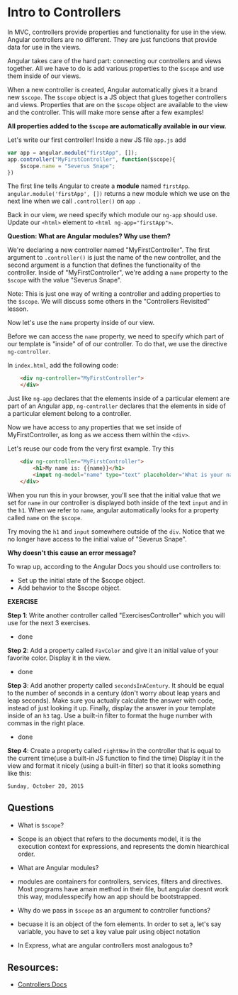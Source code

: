 # Intro to Controllers

In MVC, controllers provide properties and functionality for use in the view.  Angular controllers are no different.  They are just functions that provide data for use in the views.

Angular takes care of the hard part: connecting our controllers and views together.  All we have to do is add various properties to the `$scope` and use them inside of our views.

When a new controller is created, Angular automatically gives it a brand new `$scope`. The `$scope` object is a JS object that glues together controllers and views.  Properties that are on the `$scope` object are available to the view and the controller. This will make more sense after a few examples!

**All properties added to the `$scope` are automatically available in our view.**

Let's write our first controller! Inside a new JS file `app.js` add

```js
var app = angular.module("firstApp", []);
app.controller("MyFirstController", function($scope){
	$scope.name = "Severus Snape";
})
```

The first line tells Angular to create a **module** named `firstApp`.  `angular.module('firstApp', [])` returns a new module which we use on the next line when we call `.controller()` on `app	`.

Back in our view, we need specify which module our `ng-app` should use.  Update our `<html>` element to `<html ng-app="firstApp">`.

**Question: What are Angular modules?  Why use them?**

We're declaring a new controller named "MyFirstController".  The first argument to `.controller()` is just the name of the new controller, and the second argument is a function that defines the functionality of the controller.  Inside of "MyFirstController", we're adding a `name` property to the `$scope` with the value "Severus Snape".

Note: This is just one way of writing a controller and adding properties to the `$scope`. We will discuss some others in the "Controllers Revisited" lesson.

Now let's use the `name` property inside of our view.

Before we can access the `name` property, we need to specify which part of our template is "inside" of of our controller.  To do that, we use the directive `ng-controller`.

In `index.html`, add the following code:

```html
	<div ng-controller="MyFirstController">
	</div>
```

Just like `ng-app` declares that the elements inside of a particular element are part of an Angular app, `ng-controller` declares that the elements in side of a particular element belong to a controller.

Now we have access to any properties that we set inside of MyFirstController, as long as we access them within the `<div>`.

Let's reuse our code from the very first example.  Try this

```html
	<div ng-controller="MyFirstController">
		<h1>My name is: {{name}}</h1>
		<input ng-model="name" type="text" placeholder="What is your name">
	</div>

```

When you run this in your browser, you'll see that the initial value that we set for `name` in our controller is displayed both inside of the text `input` and in the `h1`.  When we refer to `name`, angular automatically looks for a property called `name` on the `$scope`.

Try moving the `h1` and `input` somewhere outside of the `div`.  Notice that we no longer have access to the initial value of "Severus Snape".  

**Why doesn't this cause an error message?**

To wrap up, according to the Angular Docs you should use controllers to:

* Set up the initial state of the $scope object.
* Add behavior to the $scope object.

**EXERCISE**

**Step 1**: Write another controller called "ExercisesController" which you will use for the next 3 exercises.
- done

**Step 2**: Add a property called `FavColor` and give it an initial value of your favorite color.  Display it in the view.
- done

**Step 3**: Add another property called `secondsInACentury`.  It should be equal to the number of seconds in a century (don't worry about leap years and leap seconds).  Make sure you actually calculate the answer with code, instead of just looking it up.  Finally, display the answer in your template inside of an `h3` tag.  Use a built-in filter to format the huge number with commas in the right place.
- done

**Step 4**: Create a property called `rightNow` in the controller that is equal to the current time(use a built-in JS function to find the time)  Display it in the view and format it nicely (using a built-in filter) so that it looks something like this:

```
Sunday, October 20, 2015
```

## Questions

* What is `$scope`?
- Scope is an object that refers to the documents model, it is the execution context for expressions, and represents the domin hiearchical order.
* What are Angular modules?
- modules are containers for controllers, services, filters and directives. Most programs have amain method in their file, but angular doesnt work this way, modulesspecify how an app should be bootstrapped.
* Why do we pass in `$scope` as an argument to controller functions?
- becuase it is an object of the fom elements. In order to set a, let's say variable, you have to set a key value pair using object notation
* In Express, what are angular controllers most analogous to?

## Resources:

* [Controllers Docs](https://docs.angularjs.org/guide/controller)
